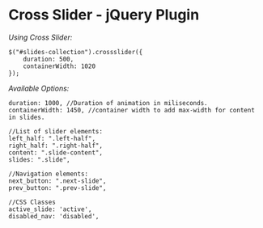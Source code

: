 # Cross Slider - jQuery Plugin

*Using Cross Slider:*  

    $("#slides-collection").crossslider({
        duration: 500,
        containerWidth: 1020
    });

*Available Options:*  

    duration: 1000, //Duration of animation in miliseconds.
    containerWidth: 1450, //container width to add max-width for content in slides.

    //List of slider elements:
    left_half: ".left-half",
    right_half: ".right-half",
    content: ".slide-content",
    slides: ".slide",

    //Navigation elements:
    next_button: ".next-slide",
    prev_button: ".prev-slide",

    //CSS Classes
    active_slide: 'active',
    disabled_nav: 'disabled',
